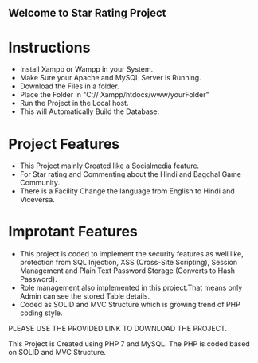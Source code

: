 ## Welcome to Star Rating Project
# Instructions
  - Install Xampp  or Wampp in your System.
  - Make Sure your Apache and MySQL Server is Running.
  - Download the Files in a folder.
  - Place the Folder in "C:// Xampp/htdocs/www/yourFolder"
  - Run the Project in the Local host.
  - This will Automatically Build the Database.
  
# Project Features
  - This Project mainly Created like a Socialmedia feature.
  - For Star rating and Commenting about the Hindi and Bagchal Game Community.
  - There is a Facility Change the language from English to Hindi and Viceversa.
  # Improtant Features
  - This project is coded to implement the security features as well like, protection 
    from SQL Injection, XSS (Cross-Site Scripting), Session Management and Plain Text Password Storage (Converts to Hash Password).
  - Role management also implemented in this project.That means only Admin can see the stored Table
    details.
  - Coded as SOLID and MVC Structure which is growing trend of PHP coding style.
  
  PLEASE USE THE PROVIDED LINK TO DOWNLOAD THE PROJECT.
  

This Project is Created using PHP 7 and MySQL.
The PHP is coded based on SOLID and MVC Structure.



